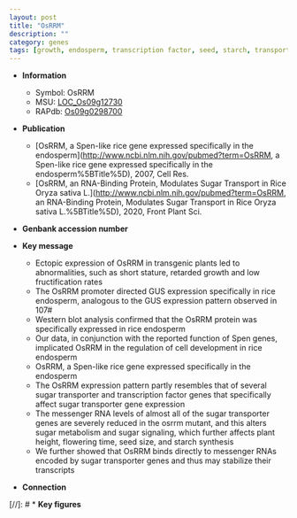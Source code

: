 ```yaml
---
layout: post
title: "OsRRM"
description: ""
category: genes
tags: [growth, endosperm, transcription factor, seed, starch, transporter, plant height, seed size, sugar, flowering time, flowering]
---
```


* **Information**  
    + Symbol: OsRRM  
    + MSU: [LOC_Os09g12730](http://rice.uga.edu/cgi-bin/ORF_infopage.cgi?orf=LOC_Os09g12730)  
    + RAPdb: [Os09g0298700](https://rapdb.dna.affrc.go.jp/locus/?name=Os09g0298700)  

* **Publication**  
    + [OsRRM, a Spen-like rice gene expressed specifically in the endosperm](http://www.ncbi.nlm.nih.gov/pubmed?term=OsRRM, a Spen-like rice gene expressed specifically in the endosperm%5BTitle%5D), 2007, Cell Res.
    + [OsRRM, an RNA-Binding Protein, Modulates Sugar Transport in Rice  Oryza sativa L.](http://www.ncbi.nlm.nih.gov/pubmed?term=OsRRM, an RNA-Binding Protein, Modulates Sugar Transport in Rice  Oryza sativa L.%5BTitle%5D), 2020, Front Plant Sci.

* **Genbank accession number**  

* **Key message**  
    + Ectopic expression of OsRRM in transgenic plants led to abnormalities, such as short stature, retarded growth and low fructification rates
    + The OsRRM promoter directed GUS expression specifically in rice endosperm, analogous to the GUS expression pattern observed in 107#
    + Western blot analysis confirmed that the OsRRM protein was specifically expressed in rice endosperm
    + Our data, in conjunction with the reported function of Spen genes, implicated OsRRM in the regulation of cell development in rice endosperm
    + OsRRM, a Spen-like rice gene expressed specifically in the endosperm
    + The OsRRM expression pattern partly resembles that of several sugar transporter and transcription factor genes that specifically affect sugar transporter gene expression
    + The messenger RNA levels of almost all of the sugar transporter genes are severely reduced in the osrrm mutant, and this alters sugar metabolism and sugar signaling, which further affects plant height, flowering time, seed size, and starch synthesis
    + We further showed that OsRRM binds directly to messenger RNAs encoded by sugar transporter genes and thus may stabilize their transcripts

* **Connection**  

[//]: # * **Key figures**  


